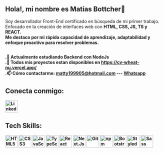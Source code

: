 ## Hola!, mi nombre es Matías Bottcher👋

   Soy desarrollador Front-End certificado en búsqueda de mi primer trabajo. <br/>
   Enfocado en la creación de interfaces web con <b>HTML, CSS, JS, TS<b/> y <b>REACT<b/>.   <br/>
   Me destaco por mi rápida capacidad de aprendizaje, adaptabilidad y enfoque proactivo para resolver problemas.

## 
.🌱 Actualmente estudiando <b>Backend<b/> con <b>NodeJs<b/> <br/>
.🔭 Todos mis proyectos estan disponibles en https://cv-wheat-nu.vercel.app/ <br/>
.📫 Cómo contactarme: matty199905@hotmail.com --- <a href="https://wa.me/5491132046562" target="_blank">Whatsapp</a>

## Conecta conmigo: 
[<img src="https://cdn.jsdelivr.net/gh/devicons/devicon/icons/linkedin/linkedin-original.svg" alt="LinkedIn" width="40" />](https://www.linkedin.com/in/matias-bottcher-09b780215/)



## Tech Skills: 
<p align="left"> 
   <img src="https://cdn.jsdelivr.net/gh/devicons/devicon/icons/html5/html5-original.svg" alt="HTML5" width="40" /> 
   <img src="https://cdn.jsdelivr.net/gh/devicons/devicon/icons/css3/css3-original.svg" alt="CSS3" width="40" /> 
   <img src="https://cdn.jsdelivr.net/gh/devicons/devicon/icons/javascript/javascript-original.svg" alt="JavaScript" width="40" />     
   <img src="https://cdn.jsdelivr.net/gh/devicons/devicon/icons/typescript/typescript-original.svg" alt="TypeScript" width="40" /> 
   <img src="https://cdn.jsdelivr.net/gh/devicons/devicon/icons/react/react-original.svg" alt="React" width="40" /> 
   <img src="https://cdn.jsdelivr.net/gh/devicons/devicon/icons/nextjs/nextjs-original.svg" alt="Next.Js Logo" title='Next.Js' width="40" />
   <img src="https://cdn.jsdelivr.net/gh/devicons/devicon/icons/git/git-original.svg" alt="Git" width="40" /> 
   <img src="https://cdn.jsdelivr.net/gh/devicons/devicon/icons/npm/npm-original-wordmark.svg" alt="npm" width="40" /> 
   <img src="https://cdn.jsdelivr.net/gh/devicons/devicon/icons/bootstrap/bootstrap-original.svg" alt="Bootstrap" width="40" /> 
   <img src="https://raw.githubusercontent.com/styled-components/brand/master/styled-components.png" alt="Styled Components" width="40" /> 
   <img src="https://cdn.jsdelivr.net/gh/devicons/devicon/icons/sass/sass-original.svg" alt="Sass" width="40" /> 
</p>
<!--
**matty199905/matty199905** is a ✨ _special_ ✨ repository because its `README.md` (this file) appears on your GitHub profile.

Here are some ideas to get you started:

- 🔭 I’m currently working on ...
-  I’m currently learning ...
- 👯 I’m looking to collaborate on ...
- 🤔 I’m looking for help with ...
- 💬 Ask me about ...
- 📫 How to reach me: ...
- 😄 Pronouns: ...
- ⚡ Fun fact: ...
-->
